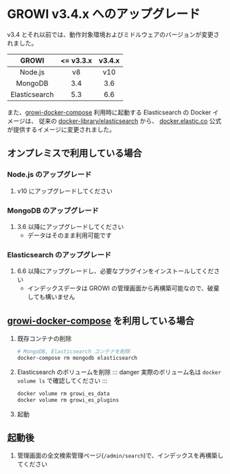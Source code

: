 # GROWI v3.4.x へのアップグレード

v3.4 とそれ以前では、動作対象環境およびミドルウェアのバージョンが変更されました。

| GROWI | <= v3.3.x | v3.4.x |
| :---: | :---: | :---: |
| Node.js | v8 | v10 |
| MongoDB | 3.4 | 3.6 |
| Elasticsearch | 5.3 | 6.6 |

また、[growi-docker-compose](https://github.com/weseek/growi-docker-compose) 利用時に起動する Elasticsearch の Docker イメージは、
従来の [docker-library/elasticsearch](https://github.com/docker-library/elasticsearch/blob/6854914f0b890840c75b6db9eeaefbc26177df9c/5/Dockerfile) から、
[docker.elastic.co](https://www.docker.elastic.co/) 公式が提供するイメージに変更されました。

## オンプレミスで利用している場合

### Node.js のアップグレード

1. v10 にアップグレードしてください

### MongoDB のアップグレード

1. 3.6 以降にアップグレードしてください
    - データはそのまま利用可能です

### Elasticsearch のアップグレード

1. 6.6 以降にアップグレードし、必要なプラグインをインストールしてください
    - インデックスデータは GROWI の管理画面から再構築可能なので、破棄しても構いません


## [growi-docker-compose](https://github.com/weseek/growi-docker-compose) を利用している場合

1. 既存コンテナの削除

    ```bash
    # MongoDB, Elasticsearch コンテナを削除
    docker-compose rm mongodb elasticsearch
    ```

1. Elasticsearch のボリュームを削除
    ::: danger
    実際のボリューム名は `docker volume ls` で確認してください
    :::

    ```bash
    docker volume rm growi_es_data
    docker volume rm growi_es_plugins
    ```

1. 起動


## 起動後

1. 管理画面の全文検索管理ページ(`/admin/search`)で、インデックスを再構築してください